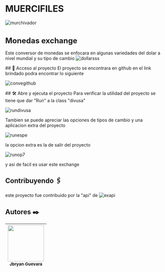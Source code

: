 <h1 style="text-align: left;">MUERCIFILES</h1>

   ![murchivador](https://github.com/user-attachments/assets/5d887780-9365-4f7e-9f76-101a58a8aa58)


<h1 style="font-size: 24px; font-weight: bold;">Monedas exchange</h1>

Este conversor de monedas se enfocara en algunas variedades del dolar a nivel mundial y su tipo de cambio
![dollarsss](https://github.com/user-attachments/assets/7a2f73d8-ff16-404a-b158-f2877d9977bb)

\## 📁 Acceso al proyecto
El proyecto se encontrara en github en el link brindado podra encontrar lo siguiente

![convegithub](https://github.com/user-attachments/assets/36038cf0-4369-4d3a-ba1d-dcb38a9d07e9)

\## 🛠️ Abre y ejecuta el proyecto
Para verificar la utilidad del proyecto se tiene que dar "Run" a la class "divusa"

![rundivusa](https://github.com/user-attachments/assets/04a762f2-574b-456b-b617-19fbd5082ed3)


Tambien se puede apreciar las opciones de tipos de cambio y una aplicacion extra del proyecto

![runespe](https://github.com/user-attachments/assets/1da571ef-24f3-4e87-a1bd-2f15c3eadfc8)

la opcion extra es la de salir del proyecto

![runop7](https://github.com/user-attachments/assets/a355b252-0ff4-4196-bc94-b2372ba63820)

y asi de facil es usar este exchange

## Contribuyendo 🖇️
este proyecto fue contribuido por la "api" de 
![exapi](https://github.com/user-attachments/assets/2238eafe-f0db-4554-8926-b92f5d507314)



## Autores ✒️
| [<img src="https://avatars.githubusercontent.com/u/202535606?s=400&u=45d1f7e18f4323d8f872a1081d47a9b26b053583&v=4" width=115><br><sub>Jbryan Guevara</sub>]([https://github.com/jbryan92]) |
| :---: | 



